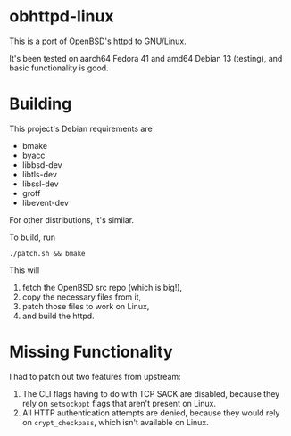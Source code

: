 # obhttpd-linux

This is a port of OpenBSD's httpd to GNU/Linux.

It's been tested on aarch64 Fedora 41 and amd64 Debian 13 (testing), and basic functionality is good.

# Building

This project's Debian requirements are

- bmake
- byacc
- libbsd-dev
- libtls-dev
- libssl-dev
- groff
- libevent-dev

For other distributions, it's similar.

To build, run
```
./patch.sh && bmake
```

This will

1. fetch the OpenBSD src repo (which is big!),
2. copy the necessary files from it,
3. patch those files to work on Linux,
4. and build the httpd.

# Missing Functionality

I had to patch out two features from upstream:

1. The CLI flags having to do with TCP SACK are disabled, because they rely on `setsockopt` flags that aren't present on Linux.
2. All HTTP authentication attempts are denied, because they would rely on `crypt_checkpass`, which isn't available on Linux.
